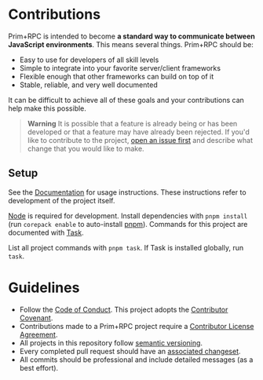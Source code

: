 # Contributions

Prim+RPC is intended to become **a standard way to communicate between JavaScript environments**. This means several
things. Prim+RPC should be:

- Easy to use for developers of all skill levels
- Simple to integrate into your favorite server/client frameworks
- Flexible enough that other frameworks can build on top of it
- Stable, reliable, and very well documented

It can be difficult to achieve all of these goals and your contributions can help make this possible.

<!-- prettier-ignore-start -->
> **Warning**
> It is possible that a feature is already being or has been developed or that a feature may have already been rejected.
> If you'd like to contribute to the project, [open an issue first](https://github.com/doseofted/prim-rpc/issues/new)
> and describe what change that you would like to make.
<!-- prettier-ignore-end -->

## Setup

See the [Documentation](https://prim.doseofted.me/) for usage instructions. These instructions refer to development of
the project itself.

[Node](https://nodejs.org/) is required for development. Install dependencies with `pnpm install` (run `corepack enable`
to auto-install [pnpm](https://pnpm.io/)). Commands for this project are documented with [Task](https://taskfile.dev/).

List all project commands with `pnpm task`. If Task is installed globally, run `task`.

# Guidelines

- Follow the [Code of Conduct](./CODE_OF_CONDUCT.md). This project adopts the
  [Contributor Covenant](https://www.contributor-covenant.org/).
- Contributions made to a Prim+RPC project require a [Contributor License Agreement](./CLA.md).
- All projects in this repository follow [semantic versioning](https://semver.org/).
- Every completed pull request should have an
  [associated changeset](https://github.com/changesets/changesets/blob/main/docs/adding-a-changeset.md).
- All commits should be professional and include detailed messages (as a best effort).
